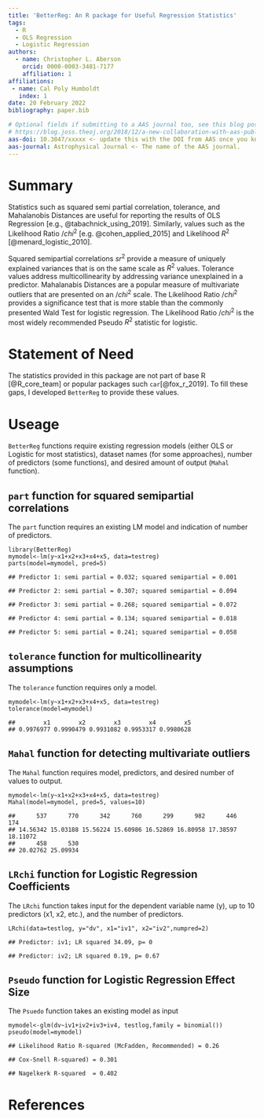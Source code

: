 ```yaml
---
title: 'BetterReg: An R package for Useful Regression Statistics'  
tags:  
  - R  
  - OLS Regression  
  - Logistic Regression  
authors:  
  - name: Christopher L. Aberson  
    orcid: 0000-0003-3481-7177  
    affiliation: 1  
affiliations:  
 - name: Cal Poly Humboldt  
   index: 1  
date: 20 February 2022  
bibliography: paper.bib

# Optional fields if submitting to a AAS journal too, see this blog post:
# https://blog.joss.theoj.org/2018/12/a-new-collaboration-with-aas-publishing
aas-doi: 10.3847/xxxxx <- update this with the DOI from AAS once you know it.
aas-journal: Astrophysical Journal <- The name of the AAS journal.
---
```


# Summary

Statistics such as squared semi partial correlation, tolerance, and
Mahalanobis Distances are useful for reporting the results of OLS
Regression [e.g., @tabachnick_using_2019]. Similarly, values such as the
Likelihood Ratio $/chi^2$ [e.g. @cohen_applied_2015] and Likelihood
$R^2$ [@menard_logistic_2010]. 

Squared semipartial correlations $sr^2$ provide a measure of uniquely explained
variances that is on the same scale as $R^2$ values. Tolerance
values address multicollinearity by addressing variance unexplained in a
predictor. Mahalanabis Distances are a popular measure of multivariate
outliers that are presented on an $/chi^2$ scale. The Likelihood
Ratio $/chi^2$ provides a significance test that is more stable
than the commonly presented Wald Test for logistic regression. The
Likelihood Ratio $/chi^2$ is the most widely recommended Pseudo
$R^2$ statistic for logistic.

# Statement of Need

The statistics provided in this package are not part of base R [@R_core_team] or popular packages such `car`[@fox_r_2019]. To fill these gaps, I developed `BetterReg` to provide these values.

# Useage

`BetterReg` functions require existing regression models (either OLS or
Logistic for most statistics), dataset names (for some approaches),
number of predictors (some functions), and desired amount of output
(`Mahal` function).

## `part` function for squared semipartial correlations

The `part` function requires an existing LM model and indication of
number of predictors.

    library(BetterReg)
    mymodel<-lm(y~x1+x2+x3+x4+x5, data=testreg)
    parts(model=mymodel, pred=5)

    ## Predictor 1: semi partial = 0.032; squared semipartial = 0.001

    ## Predictor 2: semi partial = 0.307; squared semipartial = 0.094

    ## Predictor 3: semi partial = 0.268; squared semipartial = 0.072

    ## Predictor 4: semi partial = 0.134; squared semipartial = 0.018

    ## Predictor 5: semi partial = 0.241; squared semipartial = 0.058

## `tolerance` function for multicollinearity assumptions

The `tolerance` function requires only a model.

    mymodel<-lm(y~x1+x2+x3+x4+x5, data=testreg)
    tolerance(model=mymodel)

    ##        x1        x2        x3        x4        x5 
    ## 0.9976977 0.9990479 0.9931082 0.9953317 0.9980628

## `Mahal` function for detecting multivariate outliers

The `Mahal` function requires model, predictors, and desired number of
values to output.

    mymodel<-lm(y~x1+x2+x3+x4+x5, data=testreg)
    Mahal(model=mymodel, pred=5, values=10)

    ##      537      770      342      760      299      982      446      174 
    ## 14.56342 15.03188 15.56224 15.60986 16.52869 16.80958 17.38597 18.11072 
    ##      458      530 
    ## 20.02762 25.09934

## `LRchi` function for Logistic Regression Coefficients

The `LRchi` function takes input for the dependent variable name (y), up
to 10 predictors (x1, x2, etc.), and the number of predictors.

    LRchi(data=testlog, y="dv", x1="iv1", x2="iv2",numpred=2)

    ## Predictor: iv1; LR squared 34.09, p= 0

    ## Predictor: iv2; LR squared 0.19, p= 0.67

## `Pseudo` function for Logistic Regression Effect Size

The `Psuedo` function takes an existing model as input

    mymodel<-glm(dv~iv1+iv2+iv3+iv4, testlog,family = binomial())
    pseudo(model=mymodel)

    ## Likelihood Ratio R-squared (McFadden, Recommended) = 0.26

    ## Cox-Snell R-squared) = 0.301

    ## Nagelkerk R-squared  = 0.402

# References
